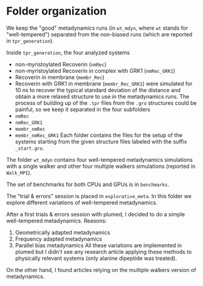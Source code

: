 
# Folder organization

We keep the "good" metadynamics runs (in `wt_mdyn`, where `wt` stands for "well-tempered") separated from the non-biased runs (which are reported in `tpr_generation`).


Inside `tpr_generation`, the four analyzed systems
- non-myristoylated Recoverin (`nmRec`)
- non-myristoylated Recoverin in complex with GRK1 (`nmRec_GRK1`)
- Recoverin in membrane (`membr_Rec`)
- Recoverin with GRK1 in membrane (`membr_Rec_GRK1`)
were simulated for 10 ns to recover the typical standard deviation of the distance and obtain a more relaxed structure to use in the metadynamics runs. The process of building up of the `.tpr` files from the `.gro` structures could be painful, so we keep it separated in the four subfolders 
- `nmRec`
- `nmRec_GRK1`
- `membr_nmRec`
- `membr_nmRec_GRK1`
Each folder contains the files for the setup of the systems starting from the given structure files labeled with the suffix `_start.gro`. 

The folder `wt_mdyn` contains four well-tempered metadynamics simulations with a single walker and other four multiple walkers simulations (reported in `Walk_MPI`). 

The set of benchmarks for both CPUs and GPUs is in `benchmarks`.

The "trial & errors" session is placed in `explorative_meta`. In this folder we explore different variations of well-tempered metadynamics. 

After a first trials & errors session with plumed, I decided to do a simple well-tempered metadynamics. 
Reasons: 
1. Geometrically adapted metadynamics 
2. Frequency adapted metadynamics 
3. Parallel bias metadynamics 
All these variations are implemented in plumed but I didn't see any research article applying these methods to physically relevant systems (only alanine dipeptide was treated). 

On the other hand, I found articles relying on the multiple walkers version of metadynamics. 


